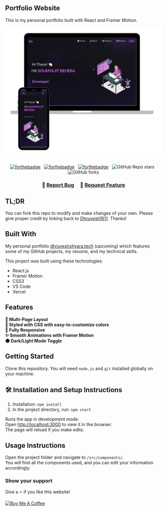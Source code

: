 ## Portfolio Website  
This is my personal portfolio built with React and Framer Motion.

<div align="center">
  <img alt="Demo" src="./Images/readme-img1.png" />
</div>

<br/>

<center>

[![forthebadge](https://forthebadge.com/images/badges/built-with-love.svg)](https://forthebadge.com) &nbsp;
[![forthebadge](https://forthebadge.com/images/badges/made-with-javascript.svg)](https://forthebadge.com) &nbsp;
[![forthebadge](https://forthebadge.com/images/badges/open-source.svg)](https://forthebadge.com) &nbsp;
![GitHub Repo stars](https://img.shields.io/github/stars/Dhruvesh1611/Portfolio?color=red&logo=github&style=for-the-badge) &nbsp;
![GitHub forks](https://img.shields.io/github/forks/Dhruvesh1611/Portfolio?color=red&logo=github&style=for-the-badge)

</center>

<h3 align="center">
    🔹
    <a href="https://github.com/Dhruvesh1611/Portfolio/issues">Report Bug</a> &nbsp; &nbsp;
    🔹
    <a href="https://github.com/Dhruvesh1611/Portfolio/issues">Request Feature</a>
</h3>

## TL;DR

You can fork this repo to modify and make changes of your own. Please give proper credit by linking back to [Dhruvesh1611](https://github.com/Dhruvesh1611/Portfolio). Thanks!

## Built With

My personal portfolio [dhruveshshyara.tech](https://dhruveshshyara.tech) (upcoming) which features some of my GitHub projects, my resume, and my technical skills.<br/>

This project was built using these technologies:

- React.js
- Framer Motion
- CSS3
- VS Code
- Vercel

## Features

**📖 Multi-Page Layout**  
**🎨 Styled with CSS with easy-to-customize colors**  
**📱 Fully Responsive**  
**✨ Smooth Animations with Framer Motion**  
**🌑 Dark/Light Mode Toggle**  

## Getting Started

Clone this repository. You will need `node.js` and `git` installed globally on your machine.

## 🛠 Installation and Setup Instructions

1. Installation: `npm install`
2. In the project directory, run: `npm start`

Runs the app in development mode.  
Open [http://localhost:3000](http://localhost:3000) to view it in the browser.  
The page will reload if you make edits.

## Usage Instructions

Open the project folder and navigate to `/src/components/`.  
You will find all the components used, and you can edit your information accordingly.

### Show your support

Give a ⭐ if you like this website!

<a href="https://www.buymeacoffee.com/dhruveshshyara" target="_blank"><img src="https://cdn.buymeacoffee.com/buttons/v2/default-violet.png" alt="Buy Me A Coffee" height= "60px" width= "217px" ></a>
